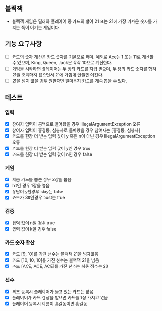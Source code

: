 ## 블랙잭

- 블랙잭 게임은 딜러와 플레이어 중 카드의 합이 21 또는 21에 가장 가까운 숫자를 가지는 쪽이 이기는 게임이다.

## 기능 요구사항

- [ ] 카드의 숫자 계산은 카드 숫자를 기본으로 하며, 예외로 Ace는 1 또는 11로 계산할 수 있으며, King, Queen, Jack은 각각 10으로 계산한다.
- [ ] 게임을 시작하면 플레이어는 두 장의 카드를 지급 받으며, 두 장의 카드 숫자를 합쳐 21을 초과하지 않으면서 21에 가깝게 만들면 이긴다.
- [ ] 21을 넘지 않을 경우 원한다면 얼마든지 카드를 계속 뽑을 수 있다.

## 테스트

### 입력

- [x] 참여자 입력이 공백으로 들어왔을 경우 IllegalArgumentException 오류
- [x] 참여자 입력이 홍길동, 심봉사로 들어왔을 경우 참여자는 [홍길동, 심봉사]
- [x] 카드를 한장 더 받는 입력 값이 y 혹은 n이 아닌 경우 IllegalArgumentException 오류
- [x] 카드를 한장 더 받는 입력 값이 y인 경우 true
- [x] 카드를 한장 더 받는 입력 값이 n인 경우 false

### 게임

- [x] 처음 카드를 뽑는 경우 2장을 뽑음
- [x] hit인 경우 1장을 뽑음
- [x] 응답이 y인경우 stay는 false
- [x] 카드가 30인경우 bust는 true

### 검증

- [x] 입력 값이 n일 경우 true
- [x] 입력 값이 k일 경우 false

### 카드 숫자 합산

- [x] 카드 [9, 10]를 가진 선수는 블랙잭 21을 넘지않음
- [x] 카드 [10, 10, 10]를 가진 선수는 블랙잭 21을 넘음
- [x] 카드 [ACE, ACE, ACE]를 가진 선수는 최종 점수는 23

### 선수

- [x] 최초 등록시 플레이어가 들고 있는 카드는 없음
- [x] 플레이어가 카드 한장을 받으면 카드를 1장 가지고 있음
- [x] 플레이어 등록시 이름이 홍길동이면 홍길동
